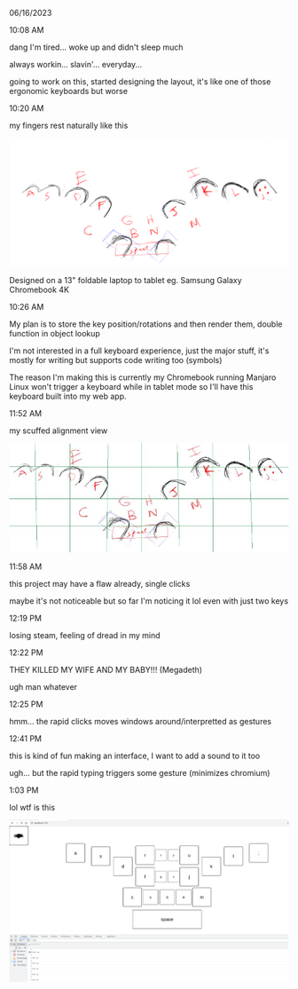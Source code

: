 06/16/2023

10:08 AM

dang I'm tired... woke up and didn't sleep much

always workin... slavin'... everyday...

going to work on this, started designing the layout, it's like one of those ergonomic keyboards but worse

10:20 AM

my fingers rest naturally like this

<img src="./keyboard-layout.png"/>

Designed on a 13" foldable laptop to tablet eg. Samsung Galaxy Chromebook 4K

10:26 AM

My plan is to store the key position/rotations and then render them, double function in object lookup

I'm not interested in a full keyboard experience, just the major stuff, it's mostly for writing but supports code writing too (symbols)

The reason I'm making this is currently my Chromebook running Manjaro Linux won't trigger a keyboard while in tablet mode so I'll have this keyboard built into my web app.

11:52 AM

my scuffed alignment view

<img src="./align.JPG"/>

11:58 AM

this project may have a flaw already, single clicks

maybe it's not noticeable but so far I'm noticing it lol even with just two keys

12:19 PM

losing steam, feeling of dread in my mind

12:22 PM

THEY KILLED MY WIFE AND MY BABY!!! (Megadeth)

ugh man whatever

12:25 PM

hmm... the rapid clicks moves windows around/interpretted as gestures

12:41 PM

this is kind of fun making an interface, I want to add a sound to it too

ugh... but the rapid typing triggers some gesture (minimizes chromium)

1:03 PM

lol wtf is this

<img src="wtf-keyboard.png"/>
